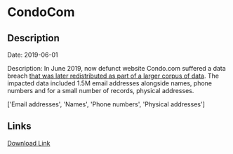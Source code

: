 # CondoCom

## Description

Date: 2019-06-01

Description:
In June 2019, now defunct website Condo.com suffered a data breach <a href="https://cybernews.com/security/billions-passwords-credentials-leaked-mother-of-all-breaches/" target="_blank" rel="noopener">that was later redistributed as part of a larger corpus of data</a>. The impacted data included 1.5M email addresses alongside names, phone numbers and for a small number of records, physical addresses.


['Email addresses', 'Names', 'Phone numbers', 'Physical addresses']

## Links

[Download Link](https://link-to.net/1229997/942.3856401155251/dynamic/?r=Y29uZG8uY29t)